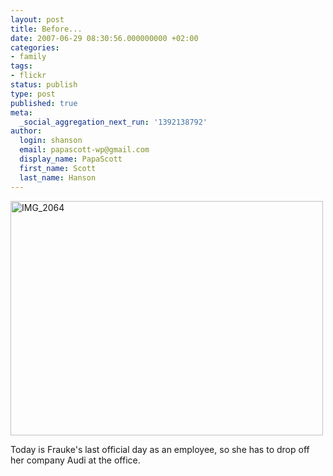 ```yaml
---
layout: post
title: Before...
date: 2007-06-29 08:30:56.000000000 +02:00
categories:
- family
tags:
- flickr
status: publish
type: post
published: true
meta:
  _social_aggregation_next_run: '1392138792'
author:
  login: shanson
  email: papascott-wp@gmail.com
  display_name: PapaScott
  first_name: Scott
  last_name: Hanson
---
```

<p><a href="http://www.flickr.com/photos/papascott/657723026/" title="Photo Sharing"><img src="http://farm2.static.flickr.com/1079/657723026_38c8865b93.jpg" width="500" height="375" alt="IMG_2064" /></a></p>
<p>Today is Frauke's last official day as an employee, so she has to drop off her company Audi at the office.</p>

